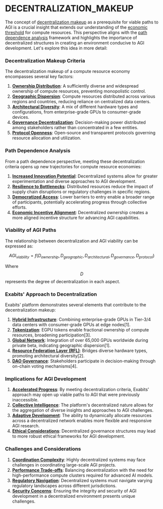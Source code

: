 # DECENTRALIZATION\_MAKEUP

The concept of [decentralization makeup](../governance/decentralization.md) as a prerequisite for viable paths to AGI is a crucial insight that extends our understanding of the [economic threshold](medical_and_health_sciences.md) for compute resources. This perspective aligns with the [path dependence analysis](path_dependence.md) framework and highlights the importance of decentralized structures in creating an environment conducive to AGI development. Let's explore this idea in more detail:

### Decentralization Makeup Criteria

The decentralization makeup of a compute resource economy encompasses several key factors:

1. [**Ownership Distribution**](../philosophy/evolutionary_leap.md): A sufficiently diverse and widespread ownership of compute resources, preventing monopolistic control.
2. [**Geographic Dispersion**](../GEOGRAPHIC_DISPERSION.md): Compute resources distributed across various regions and countries, reducing reliance on centralized data centers.
3. [**Architectural Diversity**](../ARCHITECTURAL_DIVERSITY.md): A mix of different hardware types and configurations, from enterprise-grade GPUs to consumer-grade devices.
4. [**Governance Decentralization**](qwerty_keyboard.md): Decision-making power distributed among stakeholders rather than concentrated in a few entities.
5. [**Protocol Openness**](../space/metallic_orb.md): Open-source and transparent protocols governing resource allocation and utilization.

### Path Dependence Analysis

From a path dependence perspective, meeting these decentralization criteria opens up new trajectories for compute resource economies:

1. [**Increased Innovation Potential**](../INNOVATION_POTENTIAL.md): Decentralized systems allow for greater experimentation and diverse approaches to AGI development.
2. [**Resilience to Bottlenecks**](../../themes/technology.md): Distributed resources reduce the impact of supply chain disruptions or regulatory challenges in specific regions.
3. [**Democratized Access**](../DEMOCRATIZED_ACCESS.md): Lower barriers to entry enable a broader range of participants, potentially accelerating progress through collective efforts.
4. [**Economic Incentive Alignment**](../ECONOMIC_INCENTIVE_ALIGNMENT.md): Decentralized ownership creates a more aligned incentive structure for advancing AGI capabilities.

### Viability of AGI Paths

The relationship between decentralization and AGI viability can be expressed as:

$$AGI_{viability} = f(D_{ownership}, D_{geographic}, D_{architectural}, D_{governance}, D_{protocol})$$

Where $$D$$ represents the degree of decentralization in each aspect.

### Exabits' Approach to Decentralization

Exabits' platform demonstrates several elements that contribute to the decentralization makeup:

1. [**Hybrid Infrastructure**](robertson_panel.md): Combining enterprise-grade GPUs in Tier-3/4 data centers with consumer-grade GPUs at edge nodes\[1].
2. [**Tokenization**](broken-reference): EGPU tokens enable fractional ownership of compute resources, broadening participation\[3].
3. [**Global Network**](../GLOBAL_NETWORK.md): Integration of over 65,000 GPUs worldwide during private beta, indicating geographic dispersion\[1].
4. [**Resource Federation Layer (RFL)**](resource_federation_layer.md): Bridges diverse hardware types, promoting architectural diversity\[2].
5. [**DAO Governance**](../DAO_GOVERNANCE.md): Stakeholders participate in decision-making through on-chain voting mechanisms\[4].

### Implications for AGI Development

1. [**Accelerated Progress**](../ACCELERATED_PROGRESS.md): By meeting decentralization criteria, Exabits' approach may open up viable paths to AGI that were previously inaccessible.
2. [**Collective Intelligence**](../COLLECTIVE_INTELLIGENCE.md): The platform's decentralized nature allows for the aggregation of diverse insights and approaches to AGI challenges.
3. [**Adaptive Development**](../ADAPTIVE_DEVELOPMENT.md): The ability to dynamically allocate resources across a decentralized network enables more flexible and responsive AGI research.
4. [**Ethical Considerations**](../ETHICAL_CONSIDERATIONS.md): Decentralized governance structures may lead to more robust ethical frameworks for AGI development.

### Challenges and Considerations

1. [**Coordination Complexity**](../../../LITERARY_PRODUCTS/JOES_NOTES/MISC/ALCOHOLISM.MD): Highly decentralized systems may face challenges in coordinating large-scale AGI projects.
2. [**Performance Trade-offs**](../PERFORMANCE_TRADEOFFS.md): Balancing decentralization with the need for high-performance compute clusters required for advanced AI models.
3. [**Regulatory Navigation**](../REGULATORY_NAVIGATION.md): Decentralized systems must navigate varying regulatory landscapes across different jurisdictions.
4. [**Security Concerns**](../SECURITY_CONCERNS.md): Ensuring the integrity and security of AGI development in a decentralized environment presents unique challenges.
